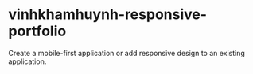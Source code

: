 # vinhkhamhuynh-responsive-portfolio
Create a mobile-first application or add responsive design to an existing application. 
